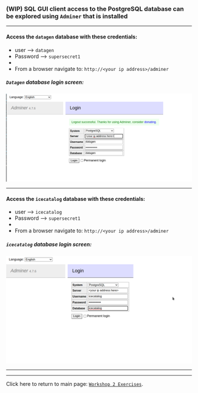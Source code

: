 ###  (WIP) SQL GUI client access to the PostgreSQL database can be explored using `Adminer` that is installed

---

####  Access the `datagen` database with these credentials:
  *  user     --> `datagen` 
  *  Password --> `supersecret1`
  *  
*  From a browser navigate to: `http://<your ip address>/adminer` 

##### `Datagen` database login screen:

![](./images/adminer_login_screen.png)

---

####  Access the `icecatalog` database with these credentials:
  *  user     --> `icecatalog` 
  *  Password --> `supersecret1`
  *  
*  From a browser navigate to: `http://<your ip address>/adminer` 

##### `icecatalog` database login screen:

![](./images/adminer_login_screen_icecatalog.png)


---
---

Click here to return to main page:  [`Workshop 2 Exercises`](./README.md/#extra-credit).
